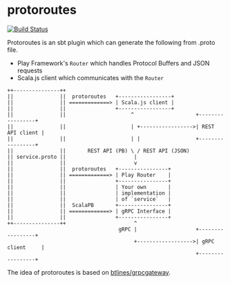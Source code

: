 # protoroutes

[![Build Status](https://travis-ci.org/hirofumi/protoroutes.svg?branch=master)](https://travis-ci.org/hirofumi/protoroutes)

Protoroutes is an sbt plugin which can generate the following from .proto file.

* Play Framework's `Router` which handles Protocol Buffers and JSON requests
* Scala.js client which communicates with the `Router`

```
++---------------++
||               ||  protoroutes   +-----------------+
||               || =============> | Scala.js client |
||               ||                +-----------------+
||               ||                     ^                    +-----------------+
||               ||                     | +----------------->| REST API client |
||               ||                     | |                  +-----------------+
||               ||       REST API (PB) \ / REST API (JSON)
|| service.proto ||                      |
||               ||                      v
||               ||  protoroutes   +----------------+
||               || =============> | Play Router    |
||               ||                +----------------+
||               ||                | Your own       |
||               ||                | implementation |
||               ||                | of `service`   |
||               ||  ScalaPB       +----------------+
||               || =============> | gRPC Interface |
||               ||                +----------------+
++---------------++                      ^
                                    gRPC |                   +-----------------+
                                         +------------------>| gRPC client     |
                                                             +-----------------+
```

The idea of protoroutes is based on [btlines/grpcgateway](https://github.com/btlines/grpcgateway).
